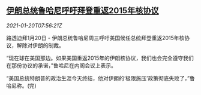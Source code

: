 <!--1611130998000-->
[伊朗总统鲁哈尼呼吁拜登重返2015年核协议](https://cn.reuters.com/article/iran-usa-nuclear-deal-0120-wedn-idCNKBS29P0QL)
------

<div><i>2021-01-20T07:56:21Z</i></div><p>路透迪拜1月20日 - 伊朗总统鲁哈尼周三呼吁美国候任总统拜登重返2015年核协议，解除对伊朗的制裁。</p><p>“现在球在美国那边。如果美国重返2015年的伊朗核协议，我们也会完全遵守我们在那份协议的承诺，”鲁哈尼在内阁会议上表示。</p><p>“美国总统特朗普的政治生涯今天终结，他对伊朗的‘极限施压’政策彻底失败了，”鲁哈尼称。(完)</p>
